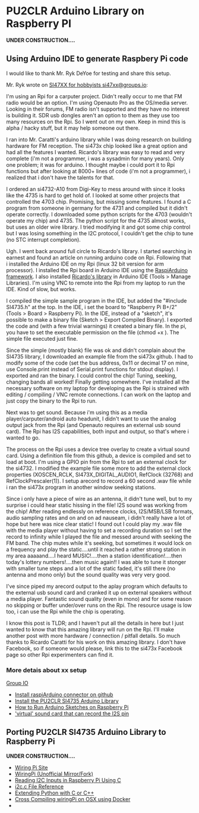 # PU2CLR Arduino Library on Raspberry PI

__UNDER CONSTRUCTION....__


## Using Arduino IDE to generate Raspbery Pi code

I would like to thank Mr. Ryk DeYoe for testing and share this setup.

Mr. Ryk wrote on [SI47XX for hobbyists si47xx@groups.io](https://groups.io/g/si47xx):

I'm using an Rpi for a carputer project.  Didn't really occur to me that FM radio would be an option.  I'm using Openauto Pro as the OS/media server.  Looking in their forums, FM radio isn't supported and they have no interest is building it.  SDR usb dongles aren't an option to them as they use too many resources on the Rpi.  So I went out on my own.  Keep in mind this is alpha / hacky stuff, but it may help someone out there. 

I ran into Mr. Caratti's arduino library while I was doing research on building hardware for FM reception.  The si473x chip looked like a great option and had all the features I wanted.  Ricardo's library was easy to read and very complete (i'm not a programmer, i was a sysadmin for many years).  Only one problem; it was for arduino.  I thought maybe i could port it to  Rpi functions but after looking at 8000+ lines of code (i'm not a programmer), i realized that i don't have the talents for that.

I ordered an si4732-A10 from Digi-Key to mess around with since it looks like the 4735 is hard to get hold of.  I looked at some other projects that controlled the 4703 chip. Promising, but missing some features.  I found a C program from someone in germany for the 4731 and compiled but it didn't operate correctly.  I downloaded some python scripts for the 4703 (wouldn't operate my chip) and 4735.  The python script for the 4735 almost works, but uses an older wire library.  I tried modifying it and got some chip control but I was losing something in the I2C protocol, I couldn't get the chip to tune (no STC interrupt completion). 

Ugh.  I went back around full circle to Ricardo's library.  I started searching in earnest and found an article on running arduino code on Rpi.  Following that i installed the Arduino IDE on my Rpi (linux 32 bit version for arm processor).  I installed the Rpi board in Arduino IDE using the [RaspiArduino framework](https://github.com/me-no-dev/RasPiArduino).  I also installed [Ricardo's library](https://github.com/pu2clr/SI4735) in Arduino IDE (Tools > Manage Libraries).  I'm using VNC to remote into the Rpi from my laptop to run the IDE.  Kind of slow, but works.

I compiled the simple sample program in the IDE, but added the   "#include SI4735.h" at the top.  In the IDE, i set the board to "Raspberry Pi B+/2" (Tools > Board > Raspberry Pi).  In the IDE, instead of a "sketch", it's possible to make a binary file (Sketch > Export Compiled Binary).  I exported the code and (with a few trivial warnings) it created a binary file.  In the pi, you have to set the executable permission on the file (chmod +x <filename>).  The simple file executed just fine.  

Since the simple (mostly blank) file was ok and didn't complain about the SI4735 library, I downloaded an example file from the si473x github.  I had to modify some of the code (set the bus address, 0x11 or decimal 17 on mine, use Console.print instead of Serial.print functions for stdout display).  I exported and ran the binary. I could control the chip!  Tuning, seeking, changing bands all worked! Finally getting somewhere.  I've installed all the necessary software on my laptop for developing as the Rpi is strained with editing / compiling / VNC remote connections.  I can work on the laptop and just copy the binary to the Rpi to run.  

Next was to get sound.  Because i'm using this as a media player/carputer/android auto headunit, I didn't want to use the analog output jack from the Rpi (and Openauto requires an external usb sound card).  The Rpi has I2S capabilities, both input and output, so that's where i wanted to go.

The process on the Rpi uses a device tree overlay to create a virtual sound card.  Using a definition file from this github, a device is compiled and set to load at boot. I'm using a GPIO pin from the Rpi to set an external clock for the si4732.  I modified the example file some more to add the external clock properties (XOSCEN_RCLK, SI473X_DIGITAL_AUDIO1, RefClock (32768) and RefClockPrescaler(1)).  I setup arecord to record a 60 second .wav file while i ran the si473x program in another window seeking stations. 

Since i only have a piece of wire as an antenna, it didn't tune well, but to my  surprise i could hear static hissing in the file!  I2S sound was working from the chip!  After reading endlessly on reference clocks, I2S/MSB/LSB formats, audio sampling rates and on and on ad nauseam, i didn't really have a lot of hope but here was nice clear static!  I found out I could play my .wav file with the media player without having to set a recording duration so I set the record to infinity while I played the file and messed around with seeking the FM band.  The chip mutes while it's seeking, but sometimes it would lock on a frequency and play the static....until it reached a rather strong station in my area aaaaand....I heard MUSIC!....then a station identification!....then today's lottery numbers!....then music again!!  I was able to tune it stonger with smaller tune steps and a lot of the static faded, it's still there (no antenna and mono only) but the sound quality was very very good.

I've since piped my arecord output to the aplay program which defaults to the external usb sound card and cranked it up on external speakers without a media player.  Fantastic sound quality (even in mono) and for some reason no skipping or buffer under/over runs on the Rpi.  The resource usage is low too, i can use the Rpi while the chip is operating.

I know this post is TLDR; and I haven't put all the details in here but I just wanted <whoever> to know that this amazing library will run on the Rpi.  I'll make another post with more hardware / connection / pitfall details.  So much thanks to Ricardo Caratti for his work on this amazing library.  I don't have Facebook, so if someone would please, link this to the si473x Facebook page so other Rpi experimenters can find it.  

### More detais about xx setup

[Group IO](https://mail.google.com/mail/u/0/#inbox/WhctKKWxVFQKTQcvzjzXzDJWgLbPprlcMFNvJlfDrwvlgdJZlLghBcSfSqhsLmCNVmDSbgQ)


* [Install raspiArduino connector on github](https://github.com/me-no-dev/RasPiArduino)
* [Install the PU2CLR SI4735 Arduino Library](https://github.com/pu2clr/SI4735#library-installation)
* [How to Run Arduino Sketches on Raspberry Pi](https://www.deviceplus.com/raspberry-pi/how-to-run-arduino-sketches-on-raspberry-pi/)
* ['virtual' sound card that can record the I2S pin](https://github.com/AkiyukiOkayasu/RaspberryPi_I2S_Master)


## Porting PU2CLR SI4735 Arduino Library to Raspberry Pi

__UNDER CONSTRUCTION....__

* [Wiring Pi Site](http://wiringpi.com/)
* [WiringPi (Unofficial Mirror/Fork)](https://github.com/WiringPi/WiringPi)
* [Reading I2C Inputs in Raspberry Pi Using C](https://www.instructables.com/Reading-I2C-Inputs-in-Raspberry-Pi-using-C/)
* [i2c.c File Reference](https://alanbarr.github.io/RaspberryPi-GPIO/i2c_8c.html)
* [Extending Python with C or C++](https://docs.python.org/3/extending/extending.html)
* [Cross Compiling wiringPi on OSX using Docker](https://gist.github.com/jonlidgard/e581a31c9885bee34a18b60efa3774d8)
* 